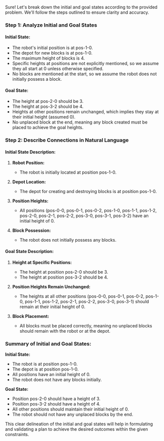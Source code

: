 Sure! Let's break down the initial and goal states according to the provided problem. We'll follow the steps outlined to ensure clarity and accuracy.

### Step 1: Analyze Initial and Goal States

#### Initial State:
- The robot's initial position is at pos-1-0.
- The depot for new blocks is at pos-1-0.
- The maximum height of blocks is 4.
- Specific heights at positions are not explicitly mentioned, so we assume they all start at 0 unless otherwise specified.
- No blocks are mentioned at the start, so we assume the robot does not initially possess a block.

#### Goal State:
- The height at pos-2-0 should be 3.
- The height at pos-3-2 should be 4.
- Heights at other positions remain unchanged, which implies they stay at their initial height (assumed 0).
- No unplaced block at the end, meaning any block created must be placed to achieve the goal heights.

### Step 2: Describe Connections in Natural Language

#### Initial State Description:
1. **Robot Position:**
   - The robot is initially located at position pos-1-0.
   
2. **Depot Location:**
   - The depot for creating and destroying blocks is at position pos-1-0.
   
3. **Position Heights:**
   - All positions (pos-0-0, pos-0-1, pos-0-2, pos-1-0, pos-1-1, pos-1-2, pos-2-0, pos-2-1, pos-2-2, pos-3-0, pos-3-1, pos-3-2) have an initial height of 0.
   
4. **Block Possession:**
   - The robot does not initially possess any blocks.

#### Goal State Description:
1. **Height at Specific Positions:**
   - The height at position pos-2-0 should be 3.
   - The height at position pos-3-2 should be 4.
   
2. **Position Heights Remain Unchanged:**
   - The heights at all other positions (pos-0-0, pos-0-1, pos-0-2, pos-1-0, pos-1-1, pos-1-2, pos-2-1, pos-2-2, pos-3-0, pos-3-1) should remain at their initial height of 0.
   
3. **Block Placement:**
   - All blocks must be placed correctly, meaning no unplaced blocks should remain with the robot or at the depot.

### Summary of Initial and Goal States:

**Initial State:**
- The robot is at position pos-1-0.
- The depot is at position pos-1-0.
- All positions have an initial height of 0.
- The robot does not have any blocks initially.

**Goal State:**
- Position pos-2-0 should have a height of 3.
- Position pos-3-2 should have a height of 4.
- All other positions should maintain their initial height of 0.
- The robot should not have any unplaced blocks by the end.

This clear delineation of the initial and goal states will help in formulating and validating a plan to achieve the desired outcomes within the given constraints.